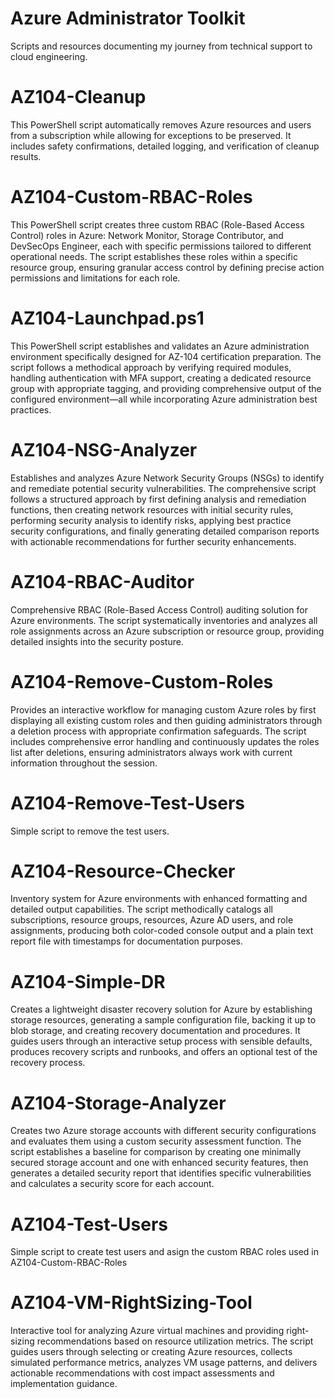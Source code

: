 # Azure Administrator Toolkit

Scripts and resources documenting my journey from technical support to cloud engineering.


# AZ104-Cleanup

This PowerShell script automatically removes Azure resources and users from a subscription while allowing for exceptions to be preserved. It includes safety confirmations, detailed logging, and verification of cleanup results.


# AZ104-Custom-RBAC-Roles

This PowerShell script creates three custom RBAC (Role-Based Access Control) roles in Azure: Network Monitor, Storage Contributor, and DevSecOps Engineer, each with specific permissions tailored to different operational needs. The script establishes these roles within a specific resource group, ensuring granular access control by defining precise action permissions and limitations for each role.


# AZ104-Launchpad.ps1

This PowerShell script establishes and validates an Azure administration environment specifically designed for AZ-104 certification preparation. The script follows a methodical approach by verifying required modules, handling authentication with MFA support, creating a dedicated resource group with appropriate tagging, and providing comprehensive output of the configured environment—all while incorporating Azure administration best practices.


# AZ104-NSG-Analyzer

Establishes and analyzes Azure Network Security Groups (NSGs) to identify and remediate potential security vulnerabilities. The comprehensive script follows a structured approach by first defining analysis and remediation functions, then creating network resources with initial security rules, performing security analysis to identify risks, applying best practice security configurations, and finally generating detailed comparison reports with actionable recommendations for further security enhancements.


# AZ104-RBAC-Auditor

Comprehensive RBAC (Role-Based Access Control) auditing solution for Azure environments. The script systematically inventories and analyzes all role assignments across an Azure subscription or resource group, providing detailed insights into the security posture.


# AZ104-Remove-Custom-Roles

Provides an interactive workflow for managing custom Azure roles by first displaying all existing custom roles and then guiding administrators through a deletion process with appropriate confirmation safeguards. The script includes comprehensive error handling and continuously updates the roles list after deletions, ensuring administrators always work with current information throughout the session.


# AZ104-Remove-Test-Users

Simple script to remove the test users.


# AZ104-Resource-Checker

Inventory system for Azure environments with enhanced formatting and detailed output capabilities. The script methodically catalogs all subscriptions, resource groups, resources, Azure AD users, and role assignments, producing both color-coded console output and a plain text report file with timestamps for documentation purposes.


# AZ104-Simple-DR

Creates a lightweight disaster recovery solution for Azure by establishing storage resources, generating a sample configuration file, backing it up to blob storage, and creating recovery documentation and procedures. It guides users through an interactive setup process with sensible defaults, produces recovery scripts and runbooks, and offers an optional test of the recovery process.


# AZ104-Storage-Analyzer

Creates two Azure storage accounts with different security configurations and evaluates them using a custom security assessment function. The script establishes a baseline for comparison by creating one minimally secured storage account and one with enhanced security features, then generates a detailed security report that identifies specific vulnerabilities and calculates a security score for each account.


# AZ104-Test-Users

Simple script to create test users and asign the custom RBAC roles used in AZ104-Custom-RBAC-Roles


# AZ104-VM-RightSizing-Tool

Interactive tool for analyzing Azure virtual machines and providing right-sizing recommendations based on resource utilization metrics. The script guides users through selecting or creating Azure resources, collects simulated performance metrics, analyzes VM usage patterns, and delivers actionable recommendations with cost impact assessments and implementation guidance.
